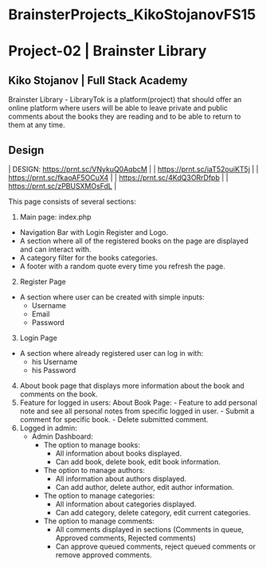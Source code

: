 # BrainsterProjects_KikoStojanovFS15

# Project-02 | Brainster Library

## Kiko Stojanov | Full Stack Academy

Brainster Library - LibraryTok is a platform(project) that should offer an online platform where users will be able to leave private and public comments about the books they are reading and to be able to return to them at any time. 

## Design

|   DESIGN: https://prnt.sc/VNykuQ0AqbcM    |
|           https://prnt.sc/iaT52ouiKT5j    |
|           https://prnt.sc/fkaoAF5OCuX4    |
|           https://prnt.sc/4KdQ3ORrDfpb    |
|           https://prnt.sc/zPBUSXMOsFdL    |

This page consists of several sections:

1. Main page: index.php
- Navigation Bar with Login Register and Logo.
- A section where all of the registered books on the page are displayed and can interact with.
- A category filter for the books categories.
- A footer with a random quote every time you refresh the page.

2. Register Page
- A section where user can be created with simple inputs:
    - Username
    - Email
    - Password
3. Login Page
- A section where already registered user can log in with:
    - his Username
    - his Password
4. About book page that displays more information about the book and comments on the book.
5. Feature for logged in users:
    About Book Page:
        - Feature to add personal note and see all personal notes from specific logged in user.
        - Submit a comment for specific book.
        - Delete submitted comment.
6. Logged in admin:
    - Admin Dashboard:
        - The option to manage books:
            - All information about books displayed.
            - Can add book, delete book, edit book information.
        - The option to manage authors:
            - All information about authors displayed.
            - Can add author, delete author, edit author information.
        - The option to manage categories:
            - All information about categories displayed.
            - Can add category, delete category, edit current categories.
        - The option to manage comments:
            - All comments displayed in sections (Comments in queue, Approved comments, Rejected comments)
            - Can approve queued comments, reject queued comments or remove approved comments.
